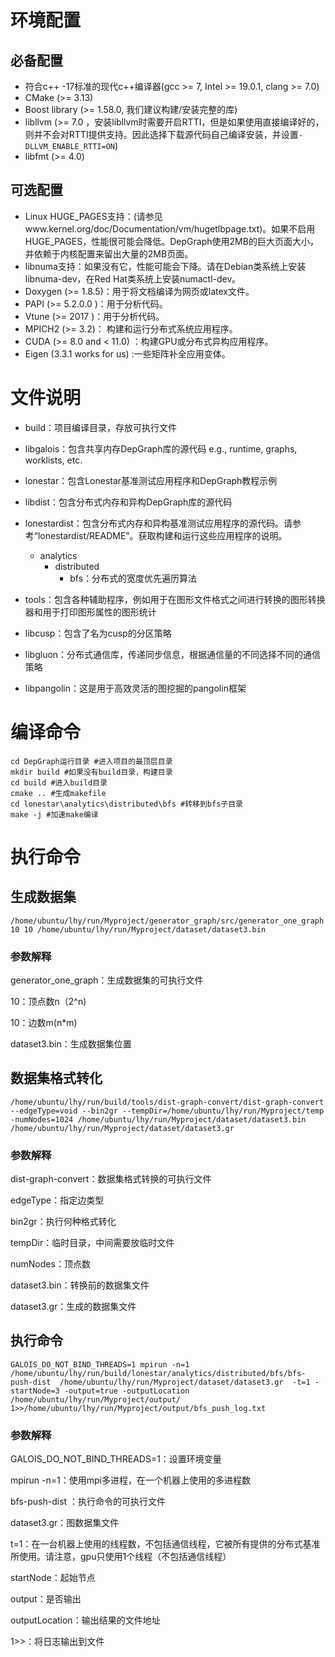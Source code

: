 # 环境配置

## 必备配置

- 符合c++ -17标准的现代c++编译器(gcc >= 7, Intel >= 19.0.1, clang >= 7.0)
- CMake (>= 3.13)
- Boost library (>= 1.58.0, 我们建议构建/安装完整的库)
- libllvm (>= 7.0 ，安装libllvm时需要开启RTTI，但是如果使用直接编译好的，则并不会对RTTI提供支持。因此选择下载源代码自己编译安装，并设置`-DLLVM_ENABLE_RTTI=ON`)
- libfmt (>= 4.0)

## 可选配置

- Linux HUGE_PAGES支持：(请参见www.kernel.org/doc/Documentation/vm/hugetlbpage.txt)。如果不启用HUGE_PAGES，性能很可能会降低。DepGraph使用2MB的巨大页面大小，并依赖于内核配置来留出大量的2MB页面。
- libnuma支持：如果没有它，性能可能会下降。请在Debian类系统上安装libnuma-dev，在Red Hat类系统上安装numactl-dev。
- Doxygen (>= 1.8.5)：用于将文档编译为网页或latex文件。
- PAPI (>= 5.2.0.0 )：用于分析代码。
- Vtune (>= 2017 )：用于分析代码。
- MPICH2 (>= 3.2)： 构建和运行分布式系统应用程序。
- CUDA (>= 8.0 and < 11.0) ：构建GPU或分布式异构应用程序。
- Eigen (3.3.1 works for us) :一些矩阵补全应用变体。

# 文件说明

- build：项目编译目录，存放可执行文件
- libgalois：包含共享内存DepGraph库的源代码 e.g., runtime, graphs, worklists, etc.
- lonestar：包含Lonestar基准测试应用程序和DepGraph教程示例
- libdist：包含分布式内存和异构DepGraph库的源代码
- lonestardist：包含分布式内存和异构基准测试应用程序的源代码。请参考“lonestardist/README”。获取构建和运行这些应用程序的说明。
  - analytics
    - distributed
      - bfs：分布式的宽度优先遍历算法

- tools：包含各种辅助程序，例如用于在图形文件格式之间进行转换的图形转换器和用于打印图形属性的图形统计
- libcusp：包含了名为cusp的分区策略
- libgluon：分布式通信库，传递同步信息，根据通信量的不同选择不同的通信策略
- libpangolin：这是用于高效灵活的图挖掘的pangolin框架

# 编译命令

```
cd DepGraph运行目录 #进入项目的最顶层目录
mkdir build #如果没有build目录，构建目录
cd build #进入build目录
cmake .. #生成makefile
cd lonestar\analytics\distributed\bfs #转移到bfs子目录
make -j #加速make编译
```

# 执行命令

## 生成数据集

```
/home/ubuntu/lhy/run/Myproject/generator_graph/src/generator_one_graph 10 10 /home/ubuntu/lhy/run/Myproject/dataset/dataset3.bin
```

### 参数解释

generator_one_graph：生成数据集的可执行文件

10：顶点数n（2^n)

10：边数m(n*m)

dataset3.bin：生成数据集位置

## 数据集格式转化

```
/home/ubuntu/lhy/run/build/tools/dist-graph-convert/dist-graph-convert --edgeType=void --bin2gr --tempDir=/home/ubuntu/lhy/run/Myproject/temp -numNodes=1024 /home/ubuntu/lhy/run/Myproject/dataset/dataset3.bin /home/ubuntu/lhy/run/Myproject/dataset/dataset3.gr
```

### 参数解释

dist-graph-convert：数据集格式转换的可执行文件

edgeType：指定边类型

bin2gr：执行何种格式转化

tempDir：临时目录，中间需要放临时文件

numNodes：顶点数

dataset3.bin：转换前的数据集文件

dataset3.gr：生成的数据集文件

## 执行命令

```
GALOIS_DO_NOT_BIND_THREADS=1 mpirun -n=1 /home/ubuntu/lhy/run/build/lonestar/analytics/distributed/bfs/bfs-push-dist  /home/ubuntu/lhy/run/Myproject/dataset/dataset3.gr  -t=1 -startNode=3 -output=true -outputLocation  /home/ubuntu/lhy/run/Myproject/output/   1>>/home/ubuntu/lhy/run/Myproject/output/bfs_push_log.txt
```

### 参数解释

GALOIS_DO_NOT_BIND_THREADS=1：设置环境变量

mpirun -n=1：使用mpi多进程，在一个机器上使用的多进程数

bfs-push-dist ：执行命令的可执行文件

dataset3.gr：图数据集文件

t=1：在一台机器上使用的线程数，不包括通信线程，它被所有提供的分布式基准所使用。请注意，gpu只使用1个线程（不包括通信线程）

startNode：起始节点

output：是否输出

outputLocation：输出结果的文件地址

1>>：将日志输出到文件